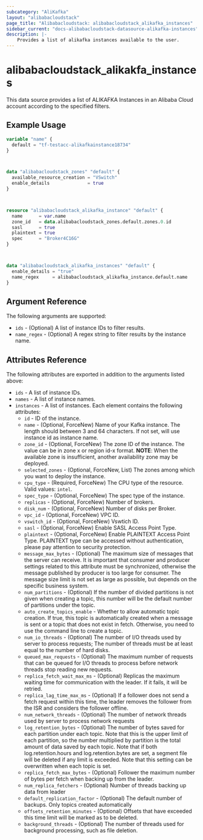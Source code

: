 ```yaml
---
subcategory: "AliKafka"
layout: "alibabacloudstack"
page_title: "Alibabacloudstack: alibabacloudstack_alikafka_instances"
sidebar_current: "docs-alibabacloudstack-datasource-alikafka-instances"
description: |-
    Provides a list of alikafka instances available to the user.
---
```


# alibabacloudstack_alikakfa_instances

This data source provides a list of ALIKAFKA Instances in an Alibaba Cloud account according to the specified filters.

## Example Usage

```terraform
variable "name" {
  default = "tf-testacc-alikafkainstance18734"
}



data "alibabacloudstack_zones" "default" {
  available_resource_creation = "VSwitch"
  enable_details              = true
}



resource "alibabacloudstack_alikafka_instance" "default" {
  name      = var.name
  zone_id   = data.alibabacloudstack_zones.default.zones.0.id
  sasl      = true
  plaintext = true
  spec      = "Broker4C16G"
}



data "alibabacloudstack_alikafka_instances" "default" {
  enable_details = "true"
  name_regex     = alibabacloudstack_alikafka_instance.default.name
}
```

## Argument Reference

The following arguments are supported:

* `ids` - (Optional) A list of instance IDs to filter results.
* `name_regex` - (Optional) A regex string to filter results by the instance name. 

## Attributes Reference

The following attributes are exported in addition to the arguments listed above:

* `ids` - A list of instance IDs.
* `names` - A list of instance names.
* `instances` - A list of instances. Each element contains the following attributes:
  * `id` - ID of the instance.
  * `name` - (Optional, ForceNew) Name of your Kafka instance. The length should between 3 and 64 characters. If not set, will use instance id as instance name.
  * `zone_id` - (Optional, ForceNew) The zone ID of the instance. The value can be in zone x or region id-x format. **NOTE**: When the available zone is insufficient, another availability zone may be deployed.
  * `selected_zones` - (Optional, ForceNew, List) The zones among which you want to deploy the instance.
  * `cpu_type` - (Required, ForceNew) The CPU type of the resource. Valid values: `intel`.
  * `spec_type` - (Optional, ForceNew) The spec type of the instance.
  * `replicas` - (Optional, ForceNew) Number of brokers.
  * `disk_num` - (Optional, ForceNew) Number of disks per Broker.
  * `vpc_id` - (Optional, ForceNew) VPC ID.
  * `vswitch_id` - (Optional, ForceNew) Vswtich ID.
  * `sasl` - (Optional, ForceNew) Enable SASL Access Point Type.
  * `plaintext` - (Optional, ForceNew) Enable PLAINTEXT Access Point Type. PLAINTEXT type can be accessed without authentication, please pay attention to security protection.
  * `message_max_bytes` - (Optional) The maximum size of messages that the server can receive. It is important that consumer and producer settings related to this attribute must be synchronized, otherwise the message published by producer is too large for consumer. The message size limit is not set as large as possible, but depends on the specific business system.
  * `num_partitions` - (Optional) If the number of divided partitions is not given when creating a topic, this number will be the default number of partitions under the topic.
  * `auto_create_topics_enable` - Whether to allow automatic topic creation. If true, this topic is automatically created when a message is sent or a topic that does not exist in fetch. Otherwise, you need to use the command line to create a topic.
  * `num_io_threads` - (Optional) The number of I/O threads used by server to process requests; The number of threads must be at least equal to the number of hard disks.
  * `queued_max_requests` - (Optional) The maximum number of requests that can be queued for I/O threads to process before network threads stop reading new requests.
  * `replica_fetch_wait_max_ms` - (Optional) Replicas the maximum waiting time for communication with the leader. If it fails, it will be retried.
  * `replica_lag_time_max_ms` - (Optional) If a follower does not send a fetch request within this time, the leader removes the follower from the ISR and considers the follower offline.
  * `num_network_threads` - (Optional) The number of network threads used by server to process network requests
  * `log_retention_bytes` - (Optional) The number of bytes saved for each partition under each topic. Note that this is the upper limit of each partition, so the number multiplied by partition is the total amount of data saved by each topic. Note that if both log.retention.hours and log.retention.bytes are set, a segment file will be deleted if any limit is exceeded. Note that this setting can be overwritten when each topic is set.
  * `replica_fetch_max_bytes` - (Optional) Follower the maximum number of bytes per fetch when backing up from the leader.
  * `num_replica_fetchers` - (Optional) Number of threads backing up data from leader
  * `default_replication_factor` - (Optional) The default number of backups. Only topics created automatically
  * `offsets_retention_minutes` - (Optional) Offsets that have exceeded this time limit will be marked as to be deleted.
  * `background_threads` - (Optional) The number of threads used for background processing, such as file deletion.